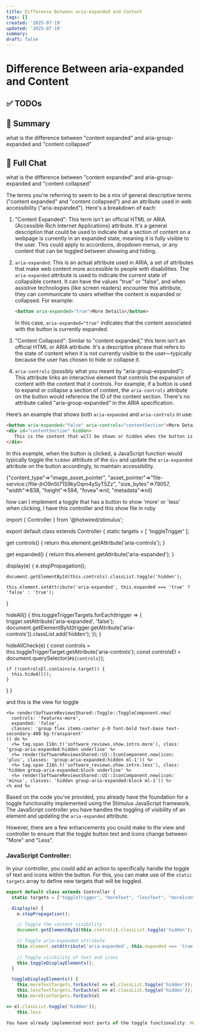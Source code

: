 ```yaml
---
title: Difference Between aria-expanded and Content
tags: []
created: '2025-07-19'
updated: '2025-07-19'
summary:
draft: false
---
```


# Difference Between aria-expanded and Content

## ✅ TODOs


## 📌 Summary
what is the difference between "content expanded" and aria-group-expanded and "content collapsed"

## 🧠 Full Chat


what is the difference between "content expanded" and aria-group-expanded and "content collapsed"

The terms you're referring to seem to be a mix of general descriptive terms ("content expanded" and "content collapsed") and an attribute used in web accessibility ("aria-expanded"). Here's a breakdown of each:

1. "Content Expanded":
   This term isn't an official HTML or ARIA (Accessible Rich Internet Applications) attribute. It's a general description that could be used to indicate that a section of content on a webpage is currently in an expanded state, meaning it is fully visible to the user. This could apply to accordions, dropdown menus, or any content that can be toggled between showing and hiding.

2. `aria-expanded`:
   This is an actual attribute used in ARIA, a set of attributes that make web content more accessible to people with disabilities. The `aria-expanded` attribute is used to indicate the current state of collapsible content. It can have the values "true" or "false", and when assistive technologies (like screen readers) encounter this attribute, they can communicate to users whether the content is expanded or collapsed. For example:

   ```html
   <button aria-expanded="true">More Details</button>
   ```

   In this case, `aria-expanded="true"` indicates that the content associated with the button is currently expanded.

3. "Content Collapsed":
   Similar to "content expanded," this term isn't an official HTML or ARIA attribute. It's a descriptive phrase that refers to the state of content when it is not currently visible to the user—typically because the user has chosen to hide or collapse it.

4. `aria-controls` (possibly what you meant by "aria-group-expanded"):
   This attribute links an interactive element that controls the expansion of content with the content that it controls. For example, if a button is used to expand or collapse a section of content, the `aria-controls` attribute on the button would reference the ID of the content section. There's no attribute called "aria-group-expanded" in the ARIA specification.

Here’s an example that shows both `aria-expanded` and `aria-controls` in use:

```html
<button aria-expanded="false" aria-controls="contentSection">More Details</button>
<div id="contentSection" hidden>
   This is the content that will be shown or hidden when the button is pressed.
</div>
```

In this example, when the button is clicked, a JavaScript function would typically toggle the `hidden` attribute of the `div` and update the `aria-expanded` attribute on the button accordingly, to maintain accessibility.

{"content_type"=>"image_asset_pointer", "asset_pointer"=>"file-service://file-jhO9nSt71S9kyOqm4ySyT5Zz", "size_bytes"=>79057, "width"=>838, "height"=>594, "fovea"=>nil, "metadata"=>nil}

how can I implement a toggle that has a button to show 'more' or 'less' when clicking, I have this controller and this show file in ruby 

import { Controller } from '@hotwired/stimulus';

export default class extends Controller {
  static targets = [
    'toggleTrigger'
  ];

  get controls() {
    return this.element.getAttribute('aria-controls');
  }

  get expanded() {
    return this.element.getAttribute('aria-expanded');
  }

  display(e) {
    e.stopPropagation();

    document.getElementById(this.controls).classList.toggle('hidden');

    this.element.setAttribute('aria-expanded', this.expanded === 'true' ? 'false' : 'true');
  }

  hideAll() {
    this.toggleTriggerTargets.forEach(trigger => {
      trigger.setAttribute('aria-expanded', 'false');
      document.getElementById(trigger.getAttribute('aria-controls')).classList.add('hidden');
    });
  }

  hideAllCheck(e) {
    const controls = this.toggleTriggerTarget.getAttribute('aria-controls');
    const controlsEl = document.querySelector(`#${controls}`);

    if (!controlsEl.contains(e.target)) {
      this.hideAll();
    }
  }
}


and this is the view for toggle 

    <%= render(SoftwareReviewsShared::Toggle::ToggleComponent.new(
      controls: 'features-more',
      expanded: 'false',
      classes: 'group flex items-center p-0 font-bold text-base text-secondary-400 bg-transparent'
    )) do %>
      <%= tag.span I18n.t('software_reviews.show.intro.more'), class: 'group-aria-expanded:hidden underline' %>
      <%= render(SoftwareReviewsShared::UI::IconComponent.new(icon: 'plus', classes: 'group-aria-expanded:hidden ml-1')) %>
      <%= tag.span I18n.t('software_reviews.show.intro.less'), class: 'hidden group-aria-expanded:block underline' %>
      <%= render(SoftwareReviewsShared::UI::IconComponent.new(icon: 'minus', classes: 'hidden group-aria-expanded:block ml-1')) %>
    <% end %>  

Based on the code you’ve provided, you already have the foundation for a toggle functionality implemented using the Stimulus JavaScript framework. The JavaScript controller you have handles the toggling of visibility of an element and updating the `aria-expanded` attribute.

However, there are a few enhancements you could make to the view and controller to ensure that the toggle button text and icons change between "More" and "Less".

### JavaScript Controller:

In your controller, you could add an action to specifically handle the toggle of text and icons within the button. For this, you can make use of the `static targets` array to define new targets that will be toggled.

```javascript
export default class extends Controller {
  static targets = ["toggleTrigger", "moreText", "lessText", "moreIcon", "lessIcon"];

  display(e) {
    e.stopPropagation();

    // Toggle the content visibility
    document.getElementById(this.controls).classList.toggle('hidden');

    // Toggle aria-expanded attribute
    this.element.setAttribute('aria-expanded', this.expanded === 'true' ? 'false' : 'true');
    
    // Toggle visibility of text and icons
    this.toggleDisplayElements();
  }

  toggleDisplayElements() {
    this.moreTextTargets.forEach(el => el.classList.toggle('hidden'));
    this.lessTextTargets.forEach(el => el.classList.toggle('hidden'));
    this.moreIconTargets.forEach(el

=> el.classList.toggle('hidden'));
    this.less

You have already implemented most parts of the toggle functionality. However, you might be missing the correct CSS and Javascript functionality to handle the visual toggle of